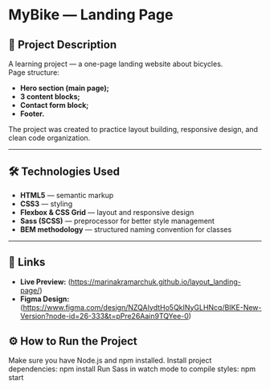 # MyBike — Landing Page

## 📌 Project Description
A learning project — a one-page landing website about bicycles.  
Page structure:
- **Hero section (main page);**
- **3 content blocks;**
- **Contact form block;**
- **Footer.**

The project was created to practice layout building, responsive design, and clean code organization.

---

## 🛠 Technologies Used
- **HTML5** — semantic markup  
- **CSS3** — styling  
- **Flexbox & CSS Grid** — layout and responsive design  
- **Sass (SCSS)** — preprocessor for better style management  
- **BEM methodology** — structured naming convention for classes  

---

## 🔗 Links
- **Live Preview:** (https://marinakramarchuk.github.io/layout_landing-page/)
- **Figma Design:** (https://www.figma.com/design/NZQAIydtHo5QkINyGLHNcq/BIKE-New-Version?node-id=26-333&t=pPre26Aain9TQYee-0)  


## ⚙️ How to Run the Project
  Make sure you have Node.js and npm installed.
  Install project dependencies: npm install
  Run Sass in watch mode to compile styles: npm start
